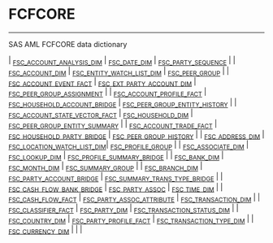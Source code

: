 # FCFCORE
---
SAS AML FCFCORE data dictionary

| <sub>[FSC_ACCOUNT_ANALYSIS_DIM](./fsc_account_analysis_dim.md)</sub> | <sub>[FSC_DATE_DIM](./fsc_date_dim.md)</sub> |  <sub>[FSC_PARTY_SEQUENCE](./fsc_party_sequence.md)</sub> |
| <sub>[FSC_ACCOUNT_DIM](./fsc_account_dim.md)</sub> | <sub>[FSC_ENTITY_WATCH_LIST_DIM](./fsc_entity_watch_list_dim.md)</sub> |  <sub>[FSC_PEER_GROUP](./fsc_peer_group.md)</sub> |
| <sub>[FSC_ACCOUNT_EVENT_FACT](./fsc_account_event_fact.md)</sub> | <sub>[FSC_EXT_PARTY_ACCOUNT_DIM](./fsc_ext_party_account_dim.md)</sub> |  <sub>[FSC_PEER_GROUP_ASSIGNMENT](./fsc_peer_group_assignment.md)</sub> |
| <sub>[FSC_ACCOUNT_PROFILE_FACT](./fsc_account_profile_fact.md)</sub> | <sub>[FSC_HOUSEHOLD_ACCOUNT_BRIDGE](./fsc_household_account_bridge.md)</sub> |  <sub>[FSC_PEER_GROUP_ENTITY_HISTORY](./fsc_peer_group_entity_history.md)</sub> |
| <sub>[FSC_ACCOUNT_STATE_VECTOR_FACT](./fsc_account_state_vector_fact.md)</sub> | <sub>[FSC_HOUSEHOLD_DIM](./fsc_household_dim.md)</sub> |  <sub>[FSC_PEER_GROUP_ENTITY_SUMMARY](./fsc_peer_group_entity_summary.md)</sub> |
| <sub>[FSC_ACCOUNT_TRADE_FACT](./fsc_account_trade_fact.md)</sub> | <sub>[FSC_HOUSEHOLD_PARTY_BRIDGE](./fsc_household_party_bridge.md)</sub> |  <sub>[FSC_PEER_GROUP_HISTORY](./fsc_peer_group_history.md)</sub> |
| <sub>[FSC_ADDRESS_DIM](./fsc_address_dim.md)</sub> | <sub>[FSC_LOCATION_WATCH_LIST_DIM](./fsc_location_watch_list_dim.md)</sub>| <sub>[FSC_PROFILE_GROUP](./fsc_profile_group.md)</sub> |
| <sub>[FSC_ASSOCIATE_DIM](./fsc_associate_dim.md)</sub> | <sub>[FSC_LOOKUP_DIM](./fsc_lookup_dim.md)</sub> | <sub>[FSC_PROFILE_SUMMARY_BRIDGE](./fsc_profile_summary_bridge.md)</sub> |
| <sub>[FSC_BANK_DIM](./fsc_bank_dim.md)</sub> | <sub>[FSC_MONTH_DIM](./fsc_month_dim.md)</sub> | <sub>[FSC_SUMMARY_GROUP](./fsc_summary_group.md)</sub> |
| <sub>[FSC_BRANCH_DIM](./fsc_branch_dim.md)</sub> | <sub>[FSC_PARTY_ACCOUNT_BRIDGE](./fsc_party_account_bridge.md)</sub> | <sub>[FSC_SUMMARY_TRANS_TYPE_BRIDGE](./fsc_summary_trans_type_bridge.md)</sub> |
| <sub>[FSC_CASH_FLOW_BANK_BRIDGE](./fsc_cash_flow_bank_bridge.md)</sub> | <sub>[FSC_PARTY_ASSOC](./fsc_party_assoc.md)</sub> | <sub>[FSC_TIME_DIM](./fsc_time_dim.md)</sub> |
| <sub>[FSC_CASH_FLOW_FACT](./fsc_cash_flow_fact.md)</sub> | <sub>[FSC_PARTY_ASSOC_ATTRIBUTE](./fsc_party_assoc_attribute.md)</sub> | <sub>[FSC_TRANSACTION_DIM](./fsc_transaction_dim.md)</sub> |
| <sub>[FSC_CLASSIFIER_FACT](./fsc_classifier_fact.md)</sub> | <sub>[FSC_PARTY_DIM](./fsc_party_dim.md)</sub> | <sub>[FSC_TRANSACTION_STATUS_DIM](./fsc_transaction_status_dim.md)</sub> |
| <sub>[FSC_COUNTRY_DIM](./fsc_country_dim.md)</sub> | <sub>[FSC_PARTY_PROFILE_FACT](./fsc_party_profile_fact.md)</sub> | <sub>[FSC_TRANSACTION_TYPE_DIM](./fsc_transaction_type_dim.md)</sub> |
| <sub>[FSC_CURRENCY_DIM](./fsc_currency_dim.md)</sub> | | |
